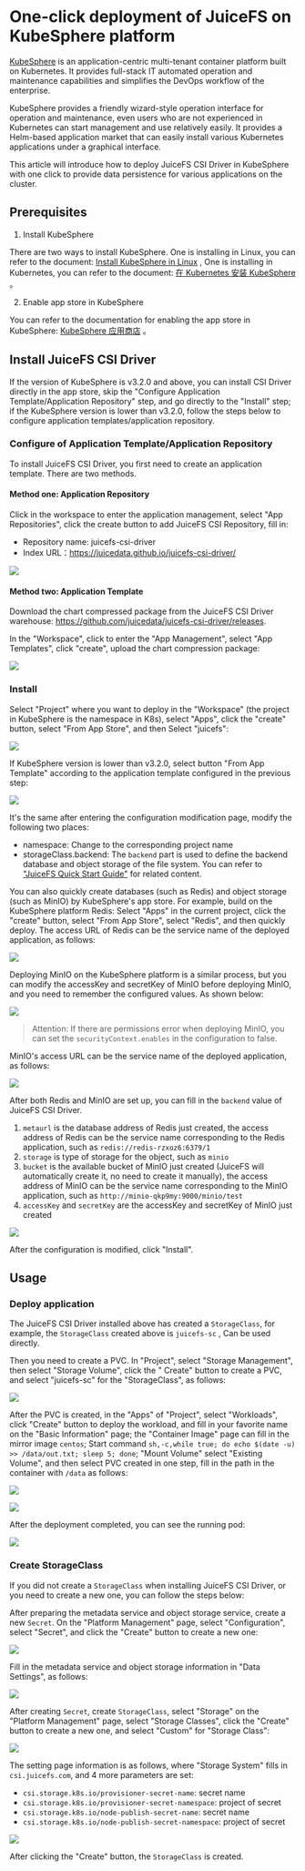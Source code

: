 # One-click deployment of JuiceFS on KubeSphere platform

[KubeSphere](https://kubesphere.com.cn/) is an application-centric multi-tenant container platform built on Kubernetes.
It provides full-stack IT automated operation and maintenance capabilities and simplifies the DevOps workflow of the
enterprise.

KubeSphere provides a friendly wizard-style operation interface for operation and maintenance, even users who are not
experienced in Kubernetes can start management and use relatively easily. It provides a Helm-based application market
that can easily install various Kubernetes applications under a graphical interface.

This article will introduce how to deploy JuiceFS CSI Driver in KubeSphere with one click to provide data persistence
for various applications on the cluster.

## Prerequisites

1. Install KubeSphere

There are two ways to install KubeSphere. One is installing in Linux, you can refer to the
document: [Install KubeSphere in Linux](https://kubesphere.com.cn/docs/quick-start/all-in-one-on-linux/) , One is
installing in Kubernetes, you can refer to the
document: [在 Kubernetes 安装 KubeSphere](https://kubesphere.com.cn/docs/quick-start/minimal-kubesphere-on-k8s/) 。

2. Enable app store in KubeSphere

You can refer to the documentation for enabling the app store in
KubeSphere: [KubeSphere 应用商店](https://kubesphere.com.cn/docs/pluggable-components/app-store/) 。

## Install JuiceFS CSI Driver

If the version of KubeSphere is v3.2.0 and above, you can install CSI Driver directly in the app store, skip the
"Configure Application Template/Application Repository" step, and go directly to the "Install" step; if the KubeSphere
version is lower than v3.2.0, follow the steps below to configure application templates/application repository.

### Configure of Application Template/Application Repository

To install JuiceFS CSI Driver, you first need to create an application template. There are two methods.

#### Method one: Application Repository

Click in the workspace to enter the application management, select "App Repositories", click the create button to add
JuiceFS CSI Repository, fill in:

- Repository name: juicefs-csi-driver
- Index URL：https://juicedata.github.io/juicefs-csi-driver/

![](images/kubesphere_app_shop_en.png)

#### Method two: Application Template

Download the chart compressed package from the JuiceFS CSI Driver
warehouse: https://github.com/juicedata/juicefs-csi-driver/releases.

In the "Workspace", click to enter the "App Management", select "App Templates", click "create", upload the chart
compression package:

![](images/kubesphere_app_template_en.png)

### Install

Select "Project" where you want to deploy in the "Workspace" (the project in KubeSphere is the namespace in K8s),
select "Apps", click the "create" button, select "From App Store", and then Select "juicefs":

![](images/kubesphere_shop_juicefs_en.png)

If KubeSphere version is lower than v3.2.0, select button "From App Template" according to the application template
configured in the previous step:

![](images/kubesphere_install_csi_en.png)

It's the same after entering the configuration modification page, modify the following two places:

- namespace: Change to the corresponding project name
- storageClass.backend:
  The `backend` part is used to define the backend database and object storage of the file system. You can refer
  to ["JuiceFS Quick Start Guide"](quick_start_guide.md) for related content.

You can also quickly create databases (such as Redis) and object storage (such as MinIO) by KubeSphere's app store. For
example, build on the KubeSphere platform Redis: Select "Apps" in the current project, click the "create" button,
select "From App Store", select "Redis", and then quickly deploy. The access URL of Redis can be the service name of the
deployed application, as follows:

![](images/kubesphere_redis_en.png)

Deploying MinIO on the KubeSphere platform is a similar process, but you can modify the accessKey and secretKey of MinIO
before deploying MinIO, and you need to remember the configured values. As shown below:

![](images/kubesphere_create_minio_en.png)

> Attention: If there are permissions error when deploying MinIO, you can set the `securityContext.enables` in the configuration to false.

MinIO's access URL can be the service name of the deployed application, as follows:

![](images/kubesphere_minio_en.png)

After both Redis and MinIO are set up, you can fill in the `backend` value of JuiceFS CSI Driver.

1. `metaurl` is the database address of Redis just created, the access address of Redis can be the service name
   corresponding to the Redis application, such as `redis://redis-rzxoz6:6379/1`
2. `storage` is type of storage for the object, such as `minio`
3. `bucket` is the available bucket of MinIO just created (JuiceFS will automatically create it, no need to create it
   manually), the access address of MinIO can be the service name corresponding to the MinIO application, such
   as `http://minio-qkp9my:9000/minio/test`
4. `accessKey` and `secretKey` are the accessKey and secretKey of MinIO just created

![](images/kubesphere_update_csi_en.png)

After the configuration is modified, click "Install".

## Usage

### Deploy application

The JuiceFS CSI Driver installed above has created a `StorageClass`, for example, the `StorageClass` created above
is `juicefs-sc` , Can be used directly.

Then you need to create a PVC. In "Project", select "Storage Management", then select "Storage Volume", click the "
Create" button to create a PVC, and select "juicefs-sc" for the "StorageClass", as follows:

![](images/kubesphere_pvc_en.png)

After the PVC is created, in the "Apps" of "Project", select "Workloads", click "Create" button to deploy the workload,
and fill in your favorite name on the "Basic Information" page; the "Container Image" page can fill in the mirror
image `centos`; Start command `sh,-c,while true; do echo $(date -u) >> /data/out.txt; sleep 5; done`; "Mount Volume"
select "Existing Volume", and then select PVC created in one step, fill in the path in the container with `/data` as
follows:

![](images/kubesphere_deployment_en.png)

![](images/kubesphere_workload_en.png)

After the deployment completed, you can see the running pod:

![](images/kubesphere_pod_en.png)

### Create StorageClass

If you did not create a `StorageClass` when installing JuiceFS CSI Driver, or you need to create a new one, you can
follow the steps below:

After preparing the metadata service and object storage service, create a new `Secret`. On the "Platform Management"
page, select "Configuration", select "Secret", and click the "Create" button to create a new one:

![](images/kubesphere_secret_en.png)

Fill in the metadata service and object storage information in "Data Settings", as follows:

![](images/kubesphere_update_secret_en.png)

After creating `Secret`, create `StorageClass`, select "Storage" on the "Platform Management" page, select "Storage
Classes", click the "Create" button to create a new one, and select "Custom" for "Storage Class":

![](images/kubesphere_sc_create_en.png)

The setting page information is as follows, where "Storage System" fills in `csi.juicefs.com`, and 4 more parameters are
set:

- `csi.storage.k8s.io/provisioner-secret-name`: secret name
- `csi.storage.k8s.io/provisioner-secret-namespace`: project of secret
- `csi.storage.k8s.io/node-publish-secret-name`: secret name
- `csi.storage.k8s.io/node-publish-secret-namespace`: project of secret

![](images/kubesphere_sc_update_en.png)

After clicking the "Create" button, the `StorageClass` is created.
